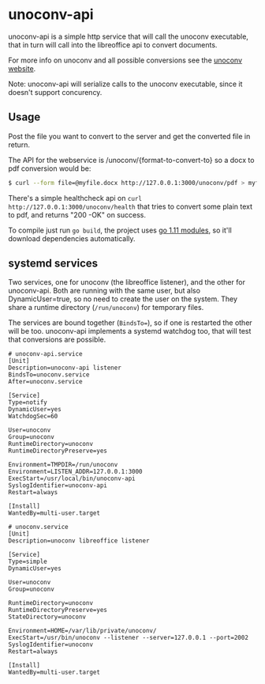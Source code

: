 # unoconv-api

unoconv-api is a simple http service that will call the unoconv executable, that in turn will call into the libreoffice api to convert documents.

For more info on unoconv and all possible conversions see the [unoconv website](http://dag.wiee.rs/home-made/unoconv/).

Note: unoconv-api will serialize calls to the unoconv executable, since it doesn't support concurency.


## Usage

Post the file you want to convert to the server and get the converted file in return.

The API for the webservice is /unoconv/{format-to-convert-to} so a docx to pdf conversion would be:

```sh
$ curl --form file=@myfile.docx http://127.0.0.1:3000/unoconv/pdf > myfile.pdf
```

There's a simple healthcheck api on `curl http://127.0.0.1:3000/unoconv/health` that tries to convert some plain text to pdf,
and returns "200 -OK" on success.

To compile just run `go build`, the project uses [go 1.11 modules](https://golang.org/cmd/go/#hdr-Modules__module_versions__and_more),
so it'll download dependencies automatically.


## systemd services

Two services, one for unoconv (the libreoffice listener), and the other for unoconv-api.
Both are running with the same user, but also DynamicUser=true, so no need to create the user
on the system. They share a runtime directory (`/run/unoconv`) for temporary files.

The services are bound together (`BindsTo=`), so if one is restarted the other will be too.
unoconv-api implements a systemd watchdog too, that will test that conversions are possible.

```
# unoconv-api.service
[Unit]
Description=unoconv-api listener
BindsTo=unoconv.service
After=unoconv.service

[Service]
Type=notify
DynamicUser=yes
WatchdogSec=60

User=unoconv
Group=unoconv
RuntimeDirectory=unoconv
RuntimeDirectoryPreserve=yes

Environment=TMPDIR=/run/unoconv
Environment=LISTEN_ADDR=127.0.0.1:3000
ExecStart=/usr/local/bin/unoconv-api
SyslogIdentifier=unoconv-api
Restart=always

[Install]
WantedBy=multi-user.target
```

```
# unoconv.service
[Unit]
Description=unoconv libreoffice listener

[Service]
Type=simple
DynamicUser=yes

User=unoconv
Group=unoconv

RuntimeDirectory=unoconv
RuntimeDirectoryPreserve=yes
StateDirectory=unoconv

Environment=HOME=/var/lib/private/unoconv/
ExecStart=/usr/bin/unoconv --listener --server=127.0.0.1 --port=2002
SyslogIdentifier=unoconv
Restart=always

[Install]
WantedBy=multi-user.target
```
